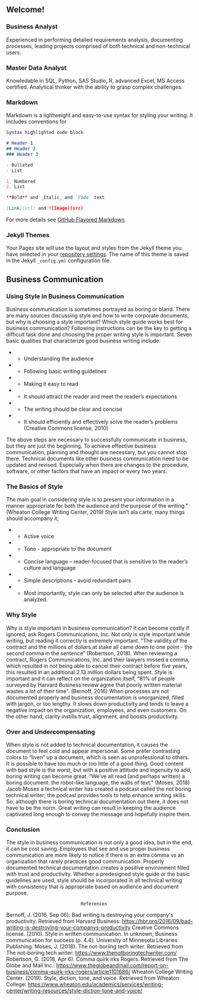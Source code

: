 ## Welcome!

### Business Analyst

   Experienced in performing detailed requirements analysis, documenting processes, leading projects comprised of both technical and non-technical users.
  
### Master Data Analyst 

 Knowledable in SQL, Python, SAS Studio, R, advanced Excel, MS Access certified. Analytical thinker with the ability to grasp complex challenges.
  

### Markdown

Markdown is a lightweight and easy-to-use syntax for styling your writing. It includes conventions for

```markdown
Syntax highlighted code block

# Header 1
## Header 2
### Header 3

- Bulleted
- List

1. Numbered
2. List

**Bold** and _Italic_ and `Code` text

[Link](url) and ![Image](src)
```

For more details see [GitHub Flavored Markdown](https://guides.github.com/features/mastering-markdown/).

### Jekyll Themes

Your Pages site will use the layout and styles from the Jekyll theme you have selected in your [repository settings](https://github.com/akemmons2/akemmons2.github.io/settings). The name of this theme is saved in the Jekyll `_config.yml` configuration file.

## Business Communication

### Using Style in Business Communication
 
 Business communication is sometimes portrayed as boring or bland. There are many sources discussing style and how to write corporate documents, but why is choosing a style important? Which style guide works best for business communication? Following instructions can be the key to getting a difficult task done and choosing the proper writing style is important. Seven basic qualities that characterize good business writing include:

- * Understanding the audience
- * Following basic writing guidelines 
- * Making it easy to read 
- * It should attract the reader and meet the reader’s expectations
- * The writing should be clear and concise
- * It should efficiently and effectively solve the reader’s problems  (Creative Commons license, 2010)

The above steps are necessary to successfully communicate in business, but they are just the beginning. To achieve effective business communication, planning and thought are necessary, but you cannot stop there. Technical documents like other business communication need to be updated and revised. Especially when there are changes to the procedure, software, or other factors that have an impact or every two years. 

### The Basics of Style

 The main goal in considering style is to present your information in a manner appropriate for both the audience and the purpose of the writing." (Wheaton College Writing Center, 2019) Style isn't ala carte, many things should accompany it; 
- * Active voice
- * Tone - appropriate to the document
- * Concise language – reader-focused that is sensitive to the reader’s culture and language
- * Simple descriptions - avoid redundant pairs
- * Most importantly, style can only be selected after the audience is analyzed. 

### Why Style

 Why is style important in business communication? It can become costly if ignored, ask Rogers Communications, Inc. Not only is style important while writing, but reading it correctly is extremely important. “The validity of the contract and the millions of dollars at stake all came down to one point - the second comma in the sentence” (Robertson, 2018). When reviewing a contract, Rogers Communications, Inc. and their lawyers missed a comma, which resulted in not being able to cancel their contract before five years, this resulted in an additional 2.13 million dollars being spent. Style is important and it can reflect on the organization itself, “81% of people surveyed by Harvard Business review agree that poorly written material wastes a lot of their time”. (Bernoff, 2016) When processes are not documented properly and business documentation is unorganized, filled with jargon, or too lengthy. It slows down productivity and tends to leave a negative impact on the organization, employees, and even customers. On the other hand, clarity instills trust, alignment, and boosts productivity. 

### Over and Undercompensating

 When style is not added to technical documentation, it causes the document to feel cold and appear impersonal. Some prefer contrasting colors to “liven” up a document, which is seen as unprofessional to others. It is possible to have too much or too little of a good thing. Good content with bad style is the worst, but with a positive attitude and ingenuity to add, boring writing can become great.  “We’ve all read (and perhaps written) a boring document: the robot-like language, the walls of text.” (Moses, 2018) Jacob Moses a technical writer has created a podcast called the not boring technical writer; the podcast provides tools to help enhance writing skills. So, although there is boring technical documentation out there, it does not have to be the norm. Great writing can result in keeping the audience captivated long enough to convey the message and hopefully inspire them.	

### Conclusion

 The style in business communication is not only a good idea, but in the end, it can be cost saving. Employees that see and use proper business communication are more likely to notice if there is an extra comma vs an organization that rarely practices good communication. Properly documented technical documentation creates a positive environment filled with trust and productivity. Whether a predesigned style guide or the basic guidelines are used, style should be incorporated in all technical writing with consistency that is appropriate based on audience and document purpose.  

								References


Bernoff, J. (2016, Sep 06). Bad writing is destroying your company's productivity. Retrieved from Harvard Business: https://hbr.org/2016/09/bad-writing-is-destroying-your-companys-productivity
Creative Commons license. (2010). Style in written communication. In unknown, Business communication for success (p. 4.4). University of Minnesota Libraries Publishing.
Moses, J. (2018). The not-boriing tech writer. Retrieved from The not-boriing tech writer: https://www.thenotboringtechwriter.com/
Robertson, G. (2018, Apr 6). Comma quirk irks Rogers. Retrieved from The Globe and Mail Inc.: https://www.theglobeandmail.com/report-on-business/comma-quirk-irks-rogers/article1101686/
Wheaton College Writing Center. (2019). Style, diction, tone, and voice. Retrieved from Wheaton College: https://www.wheaton.edu/academics/services/writing-center/writing-resources/style-diction-tone-and-voice/

